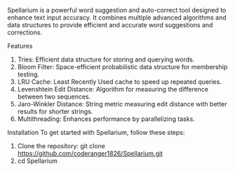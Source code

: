 Spellarium is a powerful word suggestion and auto-correct tool designed to enhance text input accuracy. It combines multiple advanced algorithms and data structures to provide efficient and accurate word suggestions and corrections.

Features
1. Tries: Efficient data structure for storing and querying words.
2. Bloom Filter: Space-efficient probabilistic data structure for membership testing.
3. LRU Cache: Least Recently Used cache to speed up repeated queries.
4. Levenshtein Edit Distance: Algorithm for measuring the difference between two sequences.
5. Jaro-Winkler Distance: String metric measuring edit distance with better results for shorter strings.
6. Multithreading: Enhances performance by parallelizing tasks.

Installation
To get started with Spellarium, follow these steps:

1. Clone the repository:
  git clone https://github.com/coderanger1826/Spellarium.git
2. cd Spellarium
